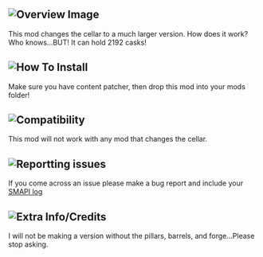 ## ![Overview Image](https://i.imgur.com/0PPnuQJ.png)
This mod changes the cellar to a much larger version. How does it work? Who knows...BUT! It can hold 2192 casks!
## ![How To Install](https://i.imgur.com/RK7MTYt.png)
Make sure you have content patcher, then drop this mod into your mods folder!
## ![Compatibility](https://i.imgur.com/b6c2IjM.png)
This mod will not work with any mod that changes the cellar.
## ![Reportting issues](https://i.imgur.com/prY2LJu.png)
If you come across an issue please make a bug report and include your [SMAPI log](https://smapi.io/log)
## ![Extra Info/Credits](https://i.imgur.com/3IoxJ6a.png)
I will not be making a version without the pillars, barrels, and forge...Please stop asking.
